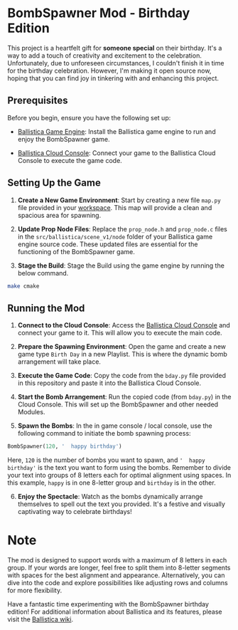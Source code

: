 # BombSpawner Mod - Birthday Edition

This project is a heartfelt gift for **someone special** on their birthday. It's a way to add a touch of creativity and excitement to the celebration. Unfortunately, due to unforeseen circumstances, I couldn't finish it in time for the birthday celebration. However, I'm making it open source now, hoping that you can find joy in tinkering with and enhancing this project.

## Prerequisites

Before you begin, ensure you have the following set up:

- [Ballistica Game Engine](https://github.com/efroemling/ballistica/): Install the Ballistica game engine to run and enjoy the BombSpawner game.

- [Ballistica Cloud Console](https://tools.ballistica.net/devices/): Connect your game to the Ballistica Cloud Console to execute the game code.

## Setting Up the Game

1. **Create a New Game Environment**: Start by creating a new file `map.py` file provided in your [workspace](https://tools.ballistica.net/workspaces). This map will provide a clean and spacious area for spawning.

2. **Update Prop Node Files**: Replace the `prop_node.h` and `prop_node.c` files in the `src/ballistica/scene_v1/node` folder of your Ballistica game engine source code. These updated files are essential for the functioning of the BombSpawner game.

3. **Stage the Build**: Stage the Build using the game engine by running the below command. 

```bash
make cmake
```

## Running the Mod

1. **Connect to the Cloud Console**: Access the [Ballistica Cloud Console](https://tools.ballistica.net/devices/) and connect your game to it. This will allow you to execute the main code.

2. **Prepare the Spawning Environment**: Open the game and create a new game type `Birth Day` in a new Playlist. This is where the dynamic bomb arrangement will take place.

3. **Execute the Game Code**: Copy the code from the `bday.py` file provided in this repository and paste it into the Ballistica Cloud Console.

4. **Start the Bomb Arrangement**: Run the copied code (from `bday.py`) in the Cloud Console. This will set up the BombSpawner and other needed Modules.

5. **Spawn the Bombs**: In the in game console / local console, use the following command to initiate the bomb spawning process:

```python
BombSpawner(120, '  happy birthday')
```

Here, `120` is the number of bombs you want to spawn, and `'  happy birthday'` is the text you want to form using the bombs. Remember to divide your text into groups of 8 letters each for optimal alignment using spaces. In this example, `happy` is in one 8-letter group and `birthday` is in the other.

6. **Enjoy the Spectacle**: Watch as the bombs dynamically arrange themselves to spell out the text you provided. It's a festive and visually captivating way to celebrate birthdays!

# Note

The mod is designed to support words with a maximum of 8 letters in each group. If your words are longer, feel free to split them into 8-letter segments with spaces for the best alignment and appearance. Alternatively, you can dive into the code and explore possibilities like adjusting rows and columns for more flexibility.

Have a fantastic time experimenting with the BombSpawner birthday edition! For additional information about Ballistica and its features, please visit the [Ballistica wiki](https://github.com/efroemling/ballistica/wiki/).
